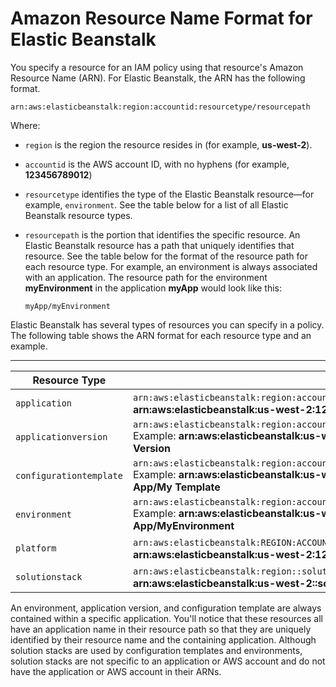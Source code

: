 # Amazon Resource Name Format for Elastic Beanstalk<a name="AWSHowTo.iam.policies.arn"></a>

You specify a resource for an IAM policy using that resource's Amazon Resource Name \(ARN\)\. For Elastic Beanstalk, the ARN has the following format\.

```
arn:aws:elasticbeanstalk:region:accountid:resourcetype/resourcepath
```

Where:

+ `region` is the region the resource resides in \(for example, **us\-west\-2**\)\.

+ `accountid` is the AWS account ID, with no hyphens \(for example, **123456789012**\)

+ `resourcetype` identifies the type of the Elastic Beanstalk resource—for example, `environment`\. See the table below for a list of all Elastic Beanstalk resource types\.

+ `resourcepath` is the portion that identifies the specific resource\. An Elastic Beanstalk resource has a path that uniquely identifies that resource\. See the table below for the format of the resource path for each resource type\. For example, an environment is always associated with an application\. The resource path for the environment **myEnvironment** in the application **myApp** would look like this:

  ```
  myApp/myEnvironment
  ```

Elastic Beanstalk has several types of resources you can specify in a policy\. The following table shows the ARN format for each resource type and an example\.


****  

| Resource Type | Format for ARN | 
| --- | --- | 
|  `application`  |  `arn:aws:elasticbeanstalk:region:accountid:application/applicationname` Example: **arn:aws:elasticbeanstalk:us\-west\-2:123456789012:application/My App**   | 
|  `applicationversion`  |  `arn:aws:elasticbeanstalk:region:accountid:applicationversion/applicationname/versionlabel` Example: **arn:aws:elasticbeanstalk:us\-west\-2:123456789012:applicationversion/My App/My Version**   | 
|  `configurationtemplate`  |  `arn:aws:elasticbeanstalk:region:accountid:configurationtemplate/applicationname/templatename` Example: **arn:aws:elasticbeanstalk:us\-west\-2:123456789012:configurationtemplate/My App/My Template**   | 
|  `environment`  |  `arn:aws:elasticbeanstalk:region:accountid:environment/applicationname/environmentname` Example: **arn:aws:elasticbeanstalk:us\-west\-2:123456789012:environment/My App/MyEnvironment**   | 
|  `platform`  |  `arn:aws:elasticbeanstalk:REGION:ACCOUNT_ID:platform/PLATFORM_NAME/PLATFORM_VERSION` Example: **arn:aws:elasticbeanstalk:us\-west\-2:123456789:platform/MyPlatform/1\.0**   | 
|  `solutionstack`  |  `arn:aws:elasticbeanstalk:region::solutionstack/solutionstackname` Example: **arn:aws:elasticbeanstalk:us\-west\-2::solutionstack/32bit Amazon Linux running Tomcat 7**   | 

An environment, application version, and configuration template are always contained within a specific application\. You'll notice that these resources all have an application name in their resource path so that they are uniquely identified by their resource name and the containing application\. Although solution stacks are used by configuration templates and environments, solution stacks are not specific to an application or AWS account and do not have the application or AWS account in their ARNs\.